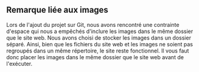 ## Remarque liée aux images
Lors de l'ajout du projet sur Git, nous avons rencontré une contrainte d'espace qui nous a empêchés d'inclure les images dans le même dossier que le site web. Nous avons choisi de stocker les images dans un dossier séparé. Ainsi, bien que les fichiers du site web et les images ne soient pas regroupés dans un même répertoire, le site reste fonctionnel.
Il vous faut donc placer les images dans le même dossier que le site web avant de l'exécuter.

